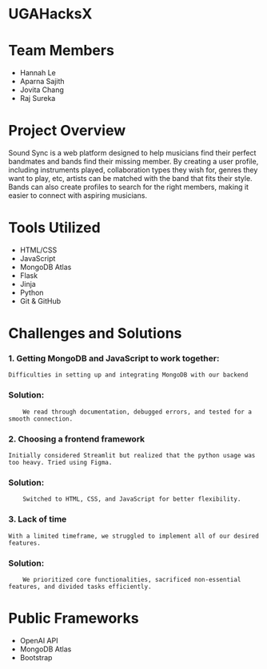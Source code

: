 # UGAHacksX

# Team Members
- Hannah Le
- Aparna Sajith
- Jovita Chang
- Raj Sureka

# Project Overview
Sound Sync is a web platform designed to help musicians find their perfect bandmates and bands find their missing member. By creating a user profile, including instruments played, collaboration types they wish for, genres they want to play, etc, artists can be matched with the band that fits their style. Bands can also create profiles to search for the right members, making it easier to connect with aspiring musicians.

# Tools Utilized
- HTML/CSS
- JavaScript
- MongoDB Atlas
- Flask
- Jinja
- Python
- Git & GitHub
# Challenges and Solutions
### 1. Getting MongoDB and JavaScript to work together:
    Difficulties in setting up and integrating MongoDB with our backend
###     Solution:
        We read through documentation, debugged errors, and tested for a smooth connection.

### 2. Choosing a frontend framework
    Initially considered Streamlit but realized that the python usage was too heavy. Tried using Figma.
###     Solution:
        Switched to HTML, CSS, and JavaScript for better flexibility.

### 3. Lack of time
    With a limited timeframe, we struggled to implement all of our desired features.
###     Solution:
        We prioritized core functionalities, sacrificed non-essential features, and divided tasks efficiently.


# Public Frameworks
- OpenAI API
- MongoDB Atlas
- Bootstrap
